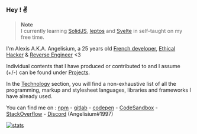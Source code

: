 ### Hey ! ✌️

> **Note**   
> I currently learning [SolidJS](https://www.solidjs.com/), [leptos](https://github.com/gbj/leptos) and [Svelte](https://svelte.dev/) in self-taught on my free time.

I'm Alexis A.K.A. Angelisium, a 25 years old [French developer](./developer/.md), [Ethical Hacker](./ethical_hacker/.md) & [Reverse Engineer](./reverse_engineer/.md) <3

Individual contents that I have produced or contributed to and I assume (+/-) can be found under [Projects](./projects/.md).

In the [Technology](./technology/.md) section, you will find a non-exhaustive list of all the programming, markup and stylesheet languages, libraries and frameworks I have already used.

You can find me on : [npm](https://www.npmjs.com/~angelisium) - [gitlab](https://gitlab.com/Angelisium) - [codepen](https://codepen.io/angelisium) - [CodeSandbox](https://codesandbox.io/u/Angelisium) - [StackOverflow](https://stackoverflow.com/users/14490630/angelisium) - [Discord](https://discord.gg/QBbb8g4) (Angelisium#1997)

[![stats](https://github-readme-stats.vercel.app/api?username=Angelisium&&hide_title=true&include_all_commits=true&count_private=true&show_icons=true&theme=vue)](https://github.com/Angelisium)
